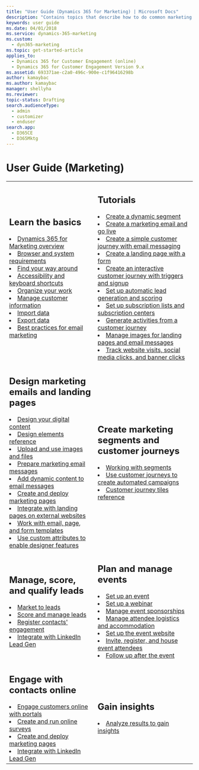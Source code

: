 ```yaml
---
title: "User Guide (Dynamics 365 for Marketing) | Microsoft Docs"
description: "Contains topics that describe how to do common marketing tasks in Dynamics 365 for Marketing"
keywords: user guide
ms.date: 04/01/2018
ms.service: dynamics-365-marketing
ms.custom: 
  - dyn365-marketing
ms.topic: get-started-article
applies_to: 
  - Dynamics 365 for Customer Engagement (online)
  - Dynamics 365 for Customer Engagement Version 9.x
ms.assetid: 693371ae-c2a0-496c-900e-c1f96416298b
author: kamaybac
ms.author: kamaybac
manager: shellyha
ms.reviewer:
topic-status: Drafting
search.audienceType: 
  - admin
  - customizer
  - enduser
search.app: 
  - D365CE
  - D365Mktg
---
```


# User Guide (Marketing)

<table>

<tr><td>

<h2>Learn the basics</h2>
<li><a href="overview.md" data-raw-source="[Dynamics 365 for Marketing overview](overview.md)">Dynamics 365 for Marketing overview</a></li>
<li><a href="browser-requirements.md" data-raw-source="[Browser and system requirements](browser-requirements.md)">Browser and system requirements</a></li>
<li><a href="navigation.md" data-raw-source="[Find your way around](navigation.md)">Find your way around</a></li>
<li><a href="designer-shortcuts.md" data-raw-source="[Accessibility and keyboard shortcuts](designer-shortcuts.md)">Accessibility and keyboard shortcuts</a></li>
<li><a href="organize-daily-work.md" data-raw-source="[Organize your work](organize-daily-work.md)">Organize your work</a></li>
<li><a href="manage-customer-information.md" data-raw-source="[Manage customer information](manage-customer-information.md)">Manage customer information</a></li>
<li><a href="import-data.md" data-raw-source="[Import data](import-data.md)">Import data</a></li>
<li><a href="export-data-Word-Excel.md" data-raw-source="[Export data](export-data-Word-Excel.md)">Export data</a></li>
<li><a href="get-ready-email-marketing.md" data-raw-source="[Best practices for email marketing](get-ready-email-marketing.md)">Best practices for email marketing</a></li>

</td><td>

<h2>Tutorials</h2>
<li><a href="create-segment.md" data-raw-source="[Create a dynamic segment](create-segment.md)">Create a dynamic segment</a></li>
<li><a href="create-marketing-email.md" data-raw-source="[Create a marketing email and go live](create-marketing-email.md)">Create a marketing email and go live</a></li>
<li><a href="create-simple-customer-journey.md" data-raw-source="[Create a simple customer journey with email messaging](create-simple-customer-journey.md)">Create a simple customer journey with email messaging</a></li>
<li><a href="create-landing-page.md" data-raw-source="[Create a landing page with a form](create-landing-page.md)">Create a landing page with a form</a></li>
<li><a href="create-interactive-customer-journey.md" data-raw-source="[Create an interactive customer journey with triggers and signup](create-interactive-customer-journey.md)">Create an interactive customer journey with triggers and signup</a></li>
<li><a href="set-up-lead-scoring.md" data-raw-source="[Set up automatic lead generation and scoring](set-up-lead-scoring.md)">Set up automatic lead generation and scoring</a></li>
<li><a href="set-up-subscription-center.md" data-raw-source="[Set up subscription lists and subscription centers](set-up-subscription-center.md)">Set up subscription lists and subscription centers</a></li>
<li><a href="generate-activities-from-customer-journey.md" data-raw-source="[Generate activities from a customer journey](generate-activities-from-customer-journey.md)">Generate activities from a customer journey</a></li>
<li><a href="manage-images.md" data-raw-source="[Manage images for landing pages and email messages](manage-images.md)">Manage images for landing pages and email messages</a></li>
<li><a href="track-online-behavior.md" data-raw-source="[Track website visits, social media clicks, and banner clicks](track-online-behavior.md)">Track website visits, social media clicks, and banner clicks</a></li>

</td></tr>
<tr><td>

<h2>Design marketing emails and landing pages</h2>
<li><a href="design-digital-content.md" data-raw-source="[Design your digital content](design-digital-content.md)">Design your digital content</a></li>
<li><a href="content-blocks-reference.md" data-raw-source="[Design elements reference](content-blocks-reference.md)">Design elements reference</a></li>
<li><a href="upload-images-files.md" data-raw-source="[Upload and use images and files](upload-images-files.md)">Upload and use images and files</a></li>
<li><a href="prepare-marketing-emails.md" data-raw-source="[Prepare marketing email messages](prepare-marketing-emails.md)">Prepare marketing email messages</a></li>
<li><a href="dynamic-email-content.md" data-raw-source="[Add dynamic content to email messages](dynamic-email-content.md)">Add dynamic content to email messages</a></li>
<li><a href="create-deploy-marketing-pages.md" data-raw-source="[Create and deploy marketing pages](create-deploy-marketing-pages.md)">Create and deploy marketing pages</a></li>
<li><a href="embed-forms.md" data-raw-source="[Integrate with landing pages on external websites](embed-forms.md)">Integrate with landing pages on external websites</a></li><li><a href="email-templates.md" data-raw-source="[Work with email, page, and form templates](email-templates.md)">Work with email, page, and form templates</a></li>
<li><a href="custom-template-attributes.md" data-raw-source="[Use custom attributes to enable designer features](custom-template-attributes.md)">Use custom attributes to enable designer features</a></li>

</td><td>

<h2>Create marketing segments and customer journeys</h2>
<li><a href="segmentation-lists-subscriptions.md" data-raw-source="[Working with segments](segmentation-lists-subscriptions.md)">Working with segments</a></li>
<li><a href="customer-journeys-create-automated-campaigns.md" data-raw-source="[Use customer journeys to create automated campaigns](customer-journeys-create-automated-campaigns.md)">Use customer journeys to create automated campaigns</a></li>
<li><a href="customer-journey-tiles-reference.md" data-raw-source="[Customer journey tiles reference](customer-journey-tiles-reference.md)">Customer journey tiles reference</a></li>

</td></tr>
<tr><td>

<h2>Manage, score, and qualify leads</h2>
<li><a href="market-to-leads.md" data-raw-source="[Market to leads](market-to-leads.md)">Market to leads</a></li>
<li><a href="score-manage-leads.md" data-raw-source="[Score and manage leads](score-manage-leads.md)">Score and manage leads</a></li>
<li><a href="register-engagement.md" data-raw-source="[Register contacts&#39; engagement](register-engagement.md)">Register contacts&#39; engagement</a></li>
<li><a href="LinkedIn-Lead-Gen-integration.md" data-raw-source="[Integrate with LinkedIn Lead Gen](LinkedIn-Lead-Gen-integration.md)">Integrate with LinkedIn Lead Gen</a></li>

</td><td>

<h2>Plan and manage events</h2>
<li><a href="set-up-event.md" data-raw-source="[Set up an event](set-up-event.md)">Set up an event</a></li>
<li><a href="set-up-webinar.md" data-raw-source="[Set up a webinar](set-up-webinar.md)">Set up a webinar</a></li>
<li><a href="manage-event-sponsorships.md" data-raw-source="[Manage event sponsorships](manage-event-sponsorships.md)">Manage event sponsorships</a></li>
<li><a href="manage-event-logistic.md" data-raw-source="[Manage attendee logistics and accommodation](manage-event-logistic.md)">Manage attendee logistics and accommodation</a></li>
<li><a href="set-up-event-portal.md" data-raw-source="[Set up the event website](set-up-event-portal.md)">Set up the event website</a></li>
<li><a href="invite-register-house-event-attendees.md" data-raw-source="[Invite, register, and house event attendees](invite-register-house-event-attendees.md)">Invite, register, and house event attendees</a></li>
<li><a href="followup-after-event.md" data-raw-source="[Follow up after the event](followup-after-event.md)">Follow up after the event</a></li>

</td></tr>
<tr><td>

<h2>Engage with contacts online</h2>
<li><a href="portals.md" data-raw-source="[Engage customers online with portals](portals.md)">Engage customers online with portals</a></li>
<li><a href="surveys.md" data-raw-source="[Create and run online surveys](surveys.md)">Create and run online surveys</a></li>
<li><a href="create-deploy-marketing-pages.md" data-raw-source="[Create and deploy marketing pages](create-deploy-marketing-pages.md)">Create and deploy marketing pages</a></li>
<li><a href="LinkedIn-Lead-Gen-integration.md" data-raw-source="[Integrate with LinkedIn Lead Gen](LinkedIn-Lead-Gen-integration.md)">Integrate with LinkedIn Lead Gen</a></li>

</td><td>

<h2>Gain insights</h2>
<li><a href="insights.md" data-raw-source="[Analyze results to gain insights](insights.md)">Analyze results to gain insights</a></li>

</td></tr>
</table>
